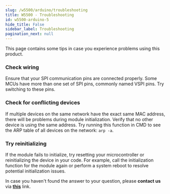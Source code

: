 ```yaml
---
slug: /w5500/arduino/troubleshooting
title: W5500 - Troubleshooting
id: w5500-arduino-5
hide_title: False
sidebar_label: Troubleshooting
pagination_next: null
---
```


This page contains some tips in case you experience problems using this product.

<ExpandableSection title="My module won't initialize!">

### Check wiring
Ensure that your SPI communication pins are connected properly. Some MCUs have more than one set of SPI pins, commonly named VSPI pins. Try switching to these pins.

### Check for conflicting devices
If multiple devices on the same network have the exact same MAC address, there will be problems during module initialization. Verify that no other device is using the same address. Try running this function in CMD to see the ARP table of all devices on the network: `arp -a`.

### Try reinitializing
If the module fails to initialize, try resetting your microcontroller or reinitializing the device in your code. For example, call the initialization function for the module again or perform a system reboot to resolve potential initialization issues.

</ExpandableSection>

<InfoBox>In case you haven't found the answer to your question, please **contact us** via [**this**](https://soldered.com/contact/) link.</InfoBox>